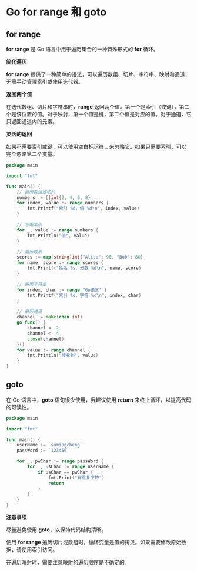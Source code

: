 # Go for range 和 goto

## for range

**for range** 是 Go 语言中用于遍历集合的一种特殊形式的 **for** 循环。

**简化遍历**

**for range** 提供了一种简单的语法，可以遍历数组、切片、字符串、映射和通道，无需手动管理索引或使用迭代器。

**返回两个值**

在迭代数组、切片和字符串时，**range** 返回两个值。第一个是索引（或键），第二个是该位置的值。对于映射，第一个值是键，第二个值是对应的值。对于通道，它只返回通道内的元素。

**灵活的返回**

如果不需要索引或键，可以使用空白标识符 **\_** 来忽略它。如果只需要索引，可以完全忽略第二个变量。

```go
package main

import "fmt"

func main() {
    // 遍历数组或切片
    numbers := []int{2, 4, 6, 8}
    for index, value := range numbers {
        fmt.Printf("索引 %d，值 %d\n", index, value)
    }

    // 忽略索引
    for _, value := range numbers {
        fmt.Println("值", value)
    }

    // 遍历映射
    scores := map[string]int{"Alice": 90, "Bob": 80}
    for name, score := range scores {
        fmt.Printf("姓名 %s，分数 %d\n", name, score)
    }

    // 遍历字符串
    for index, char := range "Go语言" {
        fmt.Printf("索引 %d，字符 %c\n", index, char)
    }

    // 遍历通道
    channel := make(chan int)
    go func() {
        channel <- 2
        channel <- 4
        close(channel)
    }()
    for value := range channel {
        fmt.Println("接收到", value)
    }
}
```

## goto

在 Go 语言中，**goto** 语句很少使用，我建议使用 **return** 来终止循环，以提高代码的可读性。

```go
package main

import "fmt"

func main() {
    userName := `sumingcheng`
    passWord := `123456`

    for _, pwChar := range passWord {
        for _, usChar := range userName {
            if usChar == pwChar {
                fmt.Print("有重复字符")
                return
            }
        }
    }
}
```

**注意事项**

尽量避免使用 **goto**，以保持代码结构清晰。

使用 **for range** 遍历切片或数组时，循环变量是值的拷贝。如果需要修改原始数据，请使用索引访问。

在遍历映射时，需要注意映射的遍历顺序是不确定的。
